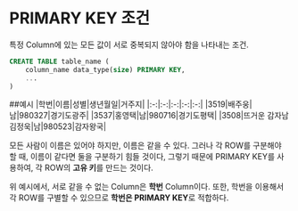# PRIMARY KEY 조건

특정 Column에 있는 모든 값이 서로 중복되지 않아야 함을 나타내는 조건.

```sql
CREATE TABLE table_name (
	column_name data_type(size) PRIMARY KEY,
	...
)
```

##예시
|학번|이름|성별|생년월일|거주지|
|:-:|:-:|:-:|:-:|:-:|
|3519|배주웅|남|980327|경기도광주|
|3537|홍영택|남|980716|경기도평택|
|3508|뜨거운 감자남 김정욱|남|980523|감자왕국|

모든 사람이 이름은 있어야 하지만, 이름은 같을 수 있다. 그러나 각 ROW를 구분해야 할 때, 이름이 같다면 둘을 구분하기 힘들 것이다, 그렇기 때문에 PRIMARY KEY를 사용하여, 각 ROW의 **고유 키**를 만드는 것이다.

위 예시에서, 서로 같을 수 없는 Column은 **학번** Column이다. 또한, 학번을 이용해서 각 ROW를 구별할 수 있으므로 **학번은 PRIMARY KEY**로 적합하다. 